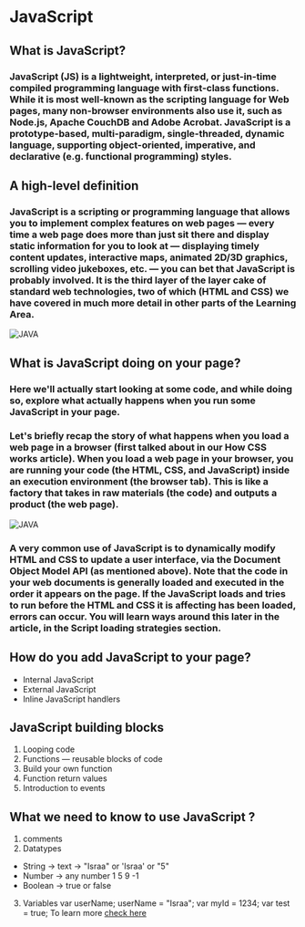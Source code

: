 # JavaScript
## What is JavaScript?
### JavaScript (JS) is a lightweight, interpreted, or just-in-time compiled programming language with first-class functions. While it is most well-known as the scripting language for Web pages, many non-browser environments also use it, such as Node.js, Apache CouchDB and Adobe Acrobat. JavaScript is a prototype-based, multi-paradigm, single-threaded, dynamic language, supporting object-oriented, imperative, and declarative (e.g. functional programming) styles.
## A high-level definition
### JavaScript is a scripting or programming language that allows you to implement complex features on web pages — every time a web page does more than just sit there and display static information for you to look at — displaying timely content updates, interactive maps, animated 2D/3D graphics, scrolling video jukeboxes, etc. — you can bet that JavaScript is probably involved. It is the third layer of the layer cake of standard web technologies, two of which (HTML and CSS) we have covered in much more detail in other parts of the Learning Area.
![JAVA](https://developer.mozilla.org/en-US/docs/Learn/JavaScript/First_steps/What_is_JavaScript/cake.png)
## What is JavaScript doing on your page?
### Here we'll actually start looking at some code, and while doing so, explore what actually happens when you run some JavaScript in your page.

### Let's briefly recap the story of what happens when you load a web page in a browser (first talked about in our How CSS works article). When you load a web page in your browser, you are running your code (the HTML, CSS, and JavaScript) inside an execution environment (the browser tab). This is like a factory that takes in raw materials (the code) and outputs a product (the web page).
![JAVA](https://developer.mozilla.org/en-US/docs/Learn/JavaScript/First_steps/What_is_JavaScript/execution.png)
### A very common use of JavaScript is to dynamically modify HTML and CSS to update a user interface, via the Document Object Model API (as mentioned above). Note that the code in your web documents is generally loaded and executed in the order it appears on the page. If the JavaScript loads and tries to run before the HTML and CSS it is affecting has been loaded, errors can occur. You will learn ways around this later in the article, in the Script loading strategies section.
## How do you add JavaScript to your page?
- Internal JavaScript
- External JavaScript
- Inline JavaScript handlers
## JavaScript building blocks
1. Looping code
2. Functions — reusable blocks of code
3. Build your own function
4. Function return values
5. Introduction to events
## What we need to know to use JavaScript ?
1. comments 
2. Datatypes 
- String -> text -> "Israa" or 'Israa' or "5"
- Number -> any number 1 5 9 -1 
- Boolean -> true or false
3. Variables
var userName;
 userName = "Israa";
var myId = 1234;
var test = true;
To learn more [check here](https://code-maven.com/input-output-in-plain-javascript)



